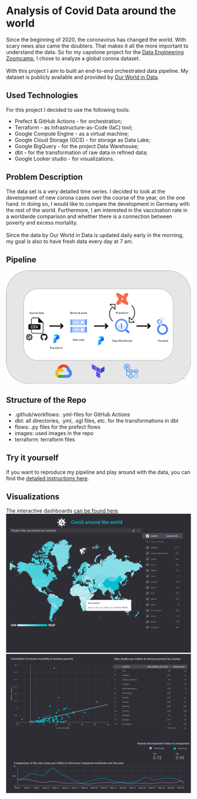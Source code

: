 # Analysis of Covid Data around the world 

Since the beginning of 2020, the coronavirus has changed the world. With scary news also came the doubters. That makes it all the more important to understand the data. So for my capstone project for the [Data Engineering Zoomcamp](https://github.com/DataTalksClub/data-engineering-zoomcamp), I chose to analyze a global corona dataset.
<br>
<br>
With this project I aim to built an end-to-end orchestrated data pipeline. My dataset is publicly available and provided by [Our World in Data](https://github.com/owid/covid-19-data). 

## Used Technologies 
For this project I decided to use the following tools:

- Prefect & GitHub Actions - for orchestration; <br>
- Terraform - as Infrastructure-as-Code (IaC) tool; <br>
- Google Compute Engine - as a virtual machine; <br>
- Google Cloud Storage (GCS) - for storage as Data Lake; <br>
- Google BigQuery - for the project Data Warehouse; <br>
- dbt - for the transformation of raw data in refined data; <br>
- Google Looker studio - for visualizations.

## Problem Description

The data set is a very detailed time series. I decided to look at the development of new corona cases over the course of the year, on the one hand. In doing so, I would like to compare the development in Germany with the rest of the world. Furthermore, I am interested in the vaccination rate in a worldwide comparison and whether there is a connection between poverty and excess mortality.
<br>
<br>
Since the data by Our World in Data is updated daily early in the morning, my goal is also to have fresh data every day at 7 am.

## Pipeline

![alt text](https://github.com/PandaKata/dezoomcamp-project/blob/main/images/pipeline.png?raw=true)

## Structure of the Repo
- .github/workflows: .yml-files for GitHub Actions
- dbt: all directories, .yml, .sgl files, etc. for the transformations in dbt
- flows: .py files for the prefect flows
- images: used images in the repo
- terraform: terraform files


## Try it yourself
If you want to reproduce my pipeline and play around with the data, you can find the [detailed instructions here](https://github.com/PandaKata/dezoomcamp-project/blob/main/reproduce.md).

## Visualizations

The interactive dashboards [can be found here](https://lookerstudio.google.com/reporting/6f2401c9-9622-4bc6-8b37-e68a8c0879cc).
![alt text](https://github.com/PandaKata/dezoomcamp-project/blob/main/images/dashboard.png?raw=true)
![alt text](https://github.com/PandaKata/dezoomcamp-project/blob/main/images/dashboard2.png?raw=true)


